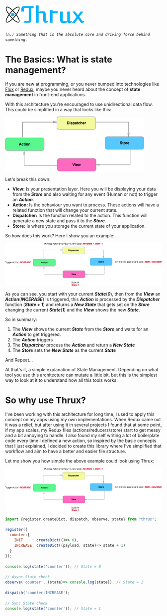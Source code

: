# ![Thrux](https://raw.githubusercontent.com/Thram/thrux/master/thrux_logo.png)

*`(n.) Something that is the absolute core and driving force behind something.`*

# The Basics: What is state management?

If you are new at programming, or you never bumped into technologies like [Flux](https://facebook.github.io/flux/) or [Redux](http://redux.js.org/), maybe you never heard about the concept of **state management** in front-end applications.

With this architecture you’re encouraged to use unidirectional data flow. This could be simplified in a way that looks like this:
  
  
  
  
![State management](https://raw.githubusercontent.com/Thram/thrux/gh-pages/assets/state_management.png)
 
 
 
 
Let's break this down:

- **View:** Is your presentation layer. Here you will be displaying your data from the ***Store*** and also waiting for any event (Human or not) to trigger an ***Action***. 
- **Action:** Is the behaviour you want to process. These actions will have a related function that will change your current state. 
- **Dispatcher:** Is the function related to the action. This function will generate a new state and pass it to the ***Store***.
- **Store:** Is where you storage the current state of your application.
 
So how does this work? Here I show you an example:
 
 
 
 
![Example flow](https://raw.githubusercontent.com/Thram/thrux/gh-pages/assets/example_flow.png)
 
 
 
 
As you can see, you start with your current ***State***(***0***), then from the ***View*** an ***Action***(***INCERASE***) is triggered, this ***Action*** is processed by the ***Dispatcher*** function (***State + 1***) and returns a ***New State*** that gets set on the ***Store*** changing the current ***State***(***1***) and the ***View*** shows the new ***State***.
 
So in summary:
 
 1) The ***View*** shows the current ***State*** from the ***Store*** and waits for an ***Action*** to get triggered.
 2) The ***Action*** triggers
 3) The ***Dispatcher*** process the ***Action*** and return a ***New State***
 4) The ***Store*** sets the ***New State*** as the current ***State***
 
 And Repeat...
 
 At that's it, a simple explanation of State Management. Depending on what tool you use this architecture can mutate a little bit, but this is the simplest way to look at it to understand how all this tools works.
 
 # So why use Thrux?
 
 I've been working with this architecture for long time, I used to apply this concept on my apps using my own implementations. When Redux came out it was a relief, but after using it in several projects I found that at some point, if my app scales, my Redux files (actions/reducers/store) start to get messy and a bit annoying to handle. I also found my self writing a lot of boilerplate code every time I defined a new action, so inspired by the basic concepts that I just explained, I decided to create this library where I've simplified that workflow and aim to have a better and easier file structure.
 
 Let me show you how simple the above example could look using Thrux:
 
 
 
 
 ![Example flow](https://raw.githubusercontent.com/Thram/thrux/gh-pages/assets/example_flow.png)




```javascript
import {register,createDict, dispatch, observe, state} from "thrux";

register({
  counter:{
    INIT    : createDict(()=> 0),
    INCREASE: createDict((payload, state)=> state + 1)
  }
});

console.log(state('counter')); // State = 0

// Async State check
observe('counter', (state)=> console.log(state)); // State = 1

dispatch('counter:INCREASE');

// Sync State check
console.log(state('counter')); // State = 1

```